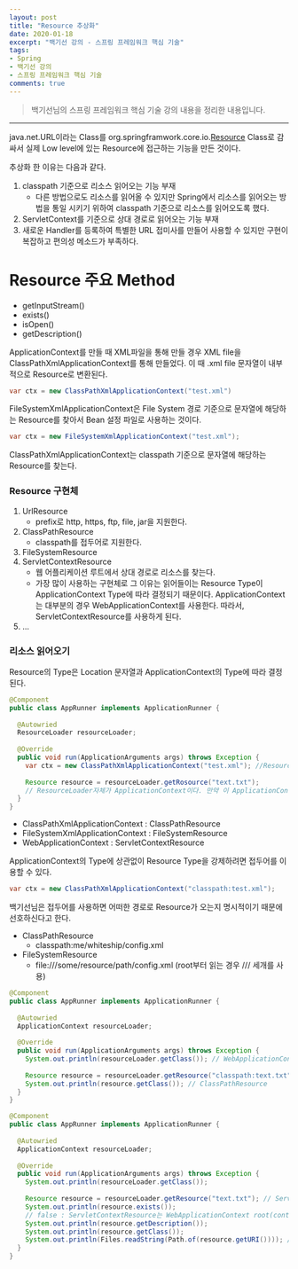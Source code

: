 ```yaml
---
layout: post 
title: "Resource 추상화"
date: 2020-01-18
excerpt: "백기선 강의 - 스프링 프레임워크 핵심 기술"
tags: 
- Spring
- 백기선 강의
- 스프링 프레임워크 핵심 기술
comments: true 
---
```


>백기선님의 스프링 프레임워크 핵심 기술 강의 내용을 정리한 내용입니다.
---


java.net.URL이라는 Class를 org.springframwork.core.io.[Resource](https://docs.spring.io/spring-framework/docs/current/javadoc-api/org/springframework/core/io/Resource.html) Class로 감싸서 실제 Low level에 있는 Resource에 접근하는 기능을 만든 것이다.

추상화 한 이유는 다음과 같다.

1. classpath 기준으로 리소스 읽어오는 기능 부재
   * 다른 방법으로도 리소스를 읽어올 수 있지만 Spring에서 리소스를 읽어오는 방법을 통일 시키기 위하여 classpath 기준으로 리소스를 읽어오도록 했다.
2. ServletContext를 기준으로 상대 경로로 읽어오는 기능 부재
3. 새로운 Handler를 등록하여 특별한 URL 접미사를 만들어 사용할 수 있지만 구현이 복잡하고 편의성 메소드가 부족하다.



# Resource 주요 Method

* getInputStream()
* exists()
* isOpen()
* getDescription()



ApplicationContext를 만들 때 XML파일을 통해 만들 경우 XML  file을 ClassPathXmlApplicationContext를 통해 만들었다. 이 때 .xml file 문자열이 내부적으로 Resource로 변환된다.

```java
var ctx = new ClassPathXmlApplicationContext("test.xml")
```

FileSystemXmlApplicationContext은 File System 경로 기준으로 문자열에 해당하는 Resource를 찾아서 Bean 설정 파일로 사용하는 것이다.

```java
var ctx = new FileSystemXmlApplicationContext("test.xml");
```

ClassPathXmlApplicationContext는 classpath 기준으로 문자열에 해당하는 Resource를 찾는다.



### Resource 구현체

1. UrlResource
   * prefix로 http, https, ftp, file, jar을 지원한다.
2. ClassPathResource
   * classpath를 접두어로 지원한다.
3. FileSystemResource
4. ServletContextResource
   * 웹 어플리케이션 루트에서 상대 경로로 리소스를 찾는다.
   * 가장 많이 사용하는 구현체로 그 이유는 읽어들이는 Resource Type이 ApplicationContext Type에 따라 결정되기 때문이다. ApplicationContext는 대부분의 경우 WebApplicationContext를 사용한다. 따라서, ServletContextResource를 사용하게 된다.
5. ...



### 리소스 읽어오기

Resource의 Type은 Location 문자열과 ApplicationContext의 Type에 따라 결정 된다.

```java
@Component
public class AppRunner implements ApplicationRunner {
  
  @Autowried
  ResourceLoader resourceLoader;
  
  @Override
  public void run(ApplicationArguments args) throws Exception {
    var ctx = new ClassPathXmlApplicationContext("test.xml"); //Resource Type : ClassPathResource
    
    Resource resource = resourceLoader.getRosource("text.txt");
    // ResourceLoader자체가 ApplicationContext이다. 만약 이 ApplicationContext가 ClassPathXmlApplicationContext라면 location은 ClassPathXmlApplicationContext 기준으로 Resource를 읽어온다.
  }
}
```



* ClassPathXmlApplicationContext : ClassPathResource
* FileSystemXmlApplicationContext : FileSystemResource
* WebApplicationContext : ServletContextResource



ApplicationContext의 Type에 상관없이 Resource Type을 강제하려면 접두어를 이용할 수 있다.

```java
var ctx = new ClassPathXmlApplicationContext("classpath:test.xml");
```



백기선님은 접두어를 사용하면 어떠한 경로로 Resource가 오는지 명시적이기 때문에 선호하신다고 한다.

* ClassPathResource
  * classpath:me/whiteship/config.xml
* FileSystemResource
  * file:///some/resource/path/config.xml (root부터 읽는 경우 /// 세개를 사용)





```java
@Component
public class AppRunner implements ApplicationRunner {
  
  @Autowried
  ApplicationContext resourceLoader;
  
  @Override
  public void run(ApplicationArguments args) throws Exception {
    System.out.println(resourceLoader.getClass()); // WebApplicationContext을 상속한 AnnotationConfigServletWebServerApplicationContext
    
    Resource resource = resourceLoader.getResource("classpath:text.txt");
    System.out.println(resource.getClass()); // ClassPathResource
  }
}
```

```java
@Component
public class AppRunner implements ApplicationRunner {
  
  @Autowried
  ApplicationContext resourceLoader;
  
  @Override
  public void run(ApplicationArguments args) throws Exception {
    System.out.println(resourceLoader.getClass());
    
    Resource resource = resourceLoader.getResource("text.txt"); // ServletContextResource
    System.out.println(resource.exists());
    // false : ServletContextResource는 WebApplicationContext root(context path)부터 찾게 되는데 Spring boot의 내장형 tomcat에는 context path가 지정되어 있지 않아 Resource를 찾을 수 없다.
    System.out.println(resource.getDescription());
    System.out.println(resource.getClass());
    System.out.println(Files.readString(Path.of(resource.getURI()))); // 없는 File을 읽으려고 하기 때문에 Error
  }
}
```


